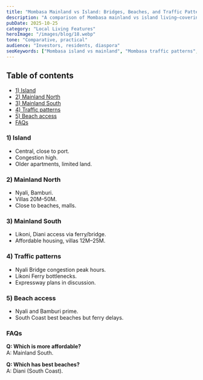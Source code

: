 ```yaml
---
title: "Mombasa Mainland vs Island: Bridges, Beaches, and Traffic Patterns"
description: "A comparison of Mombasa mainland vs island living—covering access, beaches, and traffic realities."
pubDate: 2025-10-25
category: "Local Living Features"
heroImage: "/images/blog/18.webp"
tone: "Comparative, practical"
audience: "Investors, residents, diaspora"
seoKeywords: ["Mombasa island vs mainland", "Mombasa traffic patterns", "Mombasa property investment"]
---
```


## Table of contents
- [1) Island](#1-island)
- [2) Mainland North](#2-mainland-north)
- [3) Mainland South](#3-mainland-south)
- [4) Traffic patterns](#4-traffic-patterns)
- [5) Beach access](#5-beach-access)
- [FAQs](#faqs)

### 1) Island
- Central, close to port.  
- Congestion high.  
- Older apartments, limited land.  

### 2) Mainland North
- Nyali, Bamburi.  
- Villas 20M–50M.  
- Close to beaches, malls.  

### 3) Mainland South
- Likoni, Diani access via ferry/bridge.  
- Affordable housing, villas 12M–25M.  

### 4) Traffic patterns
- Nyali Bridge congestion peak hours.  
- Likoni Ferry bottlenecks.  
- Expressway plans in discussion.  

### 5) Beach access
- Nyali and Bamburi prime.  
- South Coast best beaches but ferry delays.  

### FAQs
**Q: Which is more affordable?**  
A: Mainland South.  

**Q: Which has best beaches?**  
A: Diani (South Coast).  
